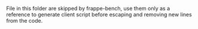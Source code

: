 File in this folder are skipped by frappe-bench, use them only as a reference to generate client script before escaping and removing new lines from the code.